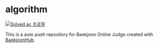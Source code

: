 # algorithm

[![Solved.ac 프로필](http://mazassumnida.wtf/api/v2/generate_badge?boj=naeb0099)](https://solved.ac/naeb0099)


This is a auto push repository for Baekjoon Online Judge created with [BaekjoonHub](https://github.com/BaekjoonHub/BaekjoonHub).
